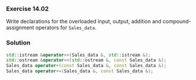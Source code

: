 ### Exercise 14.02

Write declarations for the overloaded input, output, addition and
compound-assignment operators for `Sales_data`.

### Solution

```cpp
std::istream &operator>>(Sales_data &, std::istream &);
std::ostream &operator<<(std::ostream &, const Sales_data &);
Sales_data operator+(const Sales_data &, const Sales_data &);
Sales_data operator+=(Sales_data &, const Sales_data &);
```
